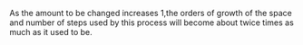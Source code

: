 As the amount to be changed increases 1,the orders
of growth of the space and number of steps used
by this process will become about twice times as
much as it used to be.